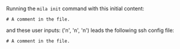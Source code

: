 Running the `mila init` command with this initial content:

```
# A comment in the file.

```

and these user inputs: ('n', 'n', 'n')
leads the following ssh config file:

```
# A comment in the file.

```
